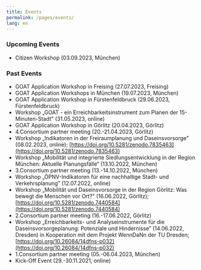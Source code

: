 ```yaml
---
title: Events
permalink: /pages/events/
lang: en
---
```

### Upcoming Events

- Citizen Workshop (03.09.2023, München)

### Past Events

- GOAT Application Workshop in Freising (27.07.2023, Freising)
- GOAT Application Workshops in München (19.07.2023, München)
- GOAT Application Workshop in Fürstenfeldbruck (29.06.2023, Fürstenfeldbruck)
- Workshop „GOAT - ein Erreichbarkeitsinstrument zum Planen der 15-Minuten-Stadt" (31.05.2023, online)
- GOAT Application Workshop in Görlitz (20.04.2023, Görlitz) 
- 4.Consortium partner meeting (20.-21.04.2023, Görlitz) 
- Workshop „Indikatoren in der Freiraumplanung und Daseinsvorsorge” (08.02.2023, online); [https://doi.org/10.5281/zenodo.7835463](https://doi.org/10.5281/zenodo.7835463) 
- Workshop „Mobilität und integrierte Siedlungsentwicklung in der Region München: Aktuelle Planungsfälle“ (13.10.2022, München) 
- 3.Consortium partner meeting (13.-14.10.2022, München) 
- Workshop „ÖPNV-Indikatoren für eine nachhaltige Stadt- und Verkehrsplanung” (12.07.2022, online) 
- Workshop „Mobilität und Daseinsvorsorge in der Region Görlitz: Was bewegt die Menschen vor Ort?" (16.06.2022, Görlitz); [https://doi.org/10.5281/zenodo.7440584](https://doi.org/10.5281/zenodo.7440584) 
- 2.Consortium partner meeting (16.-17.06.2022, Görlitz) 
- Workshop „Erreichbarkeits- und Analyseinstrumente für die Daseinsvorsorgeplanung: Potenziale und Hindernisse” (14.06.2022, Dresden) in Kooperation mit dem Projekt WennDaNn der TU Dresden; [https://doi.org/10.26084/14dfns-p032](https://doi.org/10.26084/14dfns-p032)
- 1.Consortium partner meeting (05.-06.04.2023, München) 
- Kick-Off Event (29.-30.11.2021, online) 


